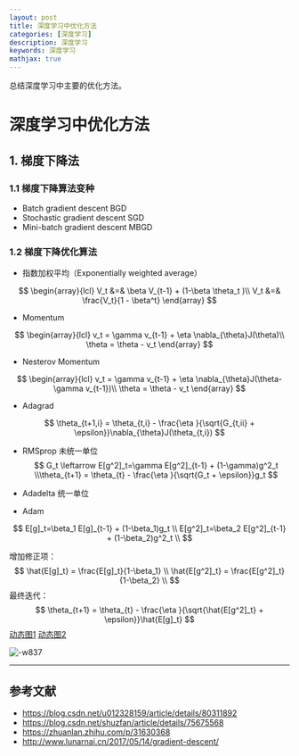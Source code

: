 ```yaml
---
layout: post
title: 深度学习中优化方法
categories: [深度学习]
description: 深度学习
keywords: 深度学习
mathjax: true
---
```


总结深度学习中主要的优化方法。

# 深度学习中优化方法
## 1. 梯度下降法
### 1.1 梯度下降算法变种
- Batch gradient descent BGD
- Stochastic gradient descent SGD
- Mini-batch gradient descent MBGD

### 1.2 梯度下降优化算法
- 指数加权平均（Exponentially weighted average）

$$
\begin{array}{lcl}
V_t &=& \beta V_{t-1} + (1-\beta \theta_t )\\
V_t &=& \frac{V_t}{1 - \beta^t}
\end{array}
$$

- Momentum

$$
\begin{array}{lcl}
v_t = \gamma v_{t-1} + \eta \nabla_{\theta}J(\theta)\\
\theta = \theta - v_t
\end{array}
$$
- Nesterov Momentum

$$
\begin{array}{lcl}
v_t = \gamma v_{t-1} + \eta \nabla_{\theta}J(\theta-\gamma v_{t-1})\\
\theta = \theta - v_t
\end{array}
$$

- Adagrad

$$
\theta_{t+1,i} = \theta_{t,i} - \frac{\eta }{\sqrt{G_{t,ii} + \epsilon}}\nabla_{\theta}J(\theta_{t,i})
$$

- RMSprop
未统一单位
$$
G_t \leftarrow E[g^2]_t=\gamma E[g^2]_{t-1} + (1-\gamma)g^2_t \\\theta_{t+1} = \theta_{t} - \frac{\eta }{\sqrt{G_t + \epsilon}}g_t
$$


- Adadelta
统一单位


- Adam

$$
E[g]_t=\beta_1 E[g]_{t-1} + (1-\beta_1)g_t \\
E[g^2]_t=\beta_2 E[g^2]_{t-1} + (1-\beta_2)g^2_t \\
$$

增加修正项：
$$
\hat{E[g]_t} = \frac{E[g]_t}{1-\beta_1} \\
\hat{E[g^2]_t} = \frac{E[g^2]_t}{1-\beta_2} \\
$$
最终迭代：
$$
\theta_{t+1} = \theta_{t}  - \frac{\eta }{\sqrt{\hat{E[g^2]_t} + \epsilon}}\hat{E[g]_t}
$$
[动态图1](https://img-blog.csdn.net/20170721213552012?watermark/2/text/aHR0cDovL2Jsb2cuY3Nkbi5uZXQvc2h1emZhbg==/font/5a6L5L2T/fontsize/400/fill/I0JBQkFCMA==/dissolve/70/gravity/SouthEast)
[动态图2](https://img-blog.csdn.net/20170721213727999?watermark/2/text/aHR0cDovL2Jsb2cuY3Nkbi5uZXQvc2h1emZhbg==/font/5a6L5L2T/fontsize/400/fill/I0JBQkFCMA==/dissolve/70/gravity/SouthEast)

![-w837](media/15529848531499/15529850378420.jpg)


----

## 参考文献
- https://blog.csdn.net/u012328159/article/details/80311892
- https://blog.csdn.net/shuzfan/article/details/75675568
- https://zhuanlan.zhihu.com/p/31630368
- http://www.lunarnai.cn/2017/05/14/gradient-descent/
